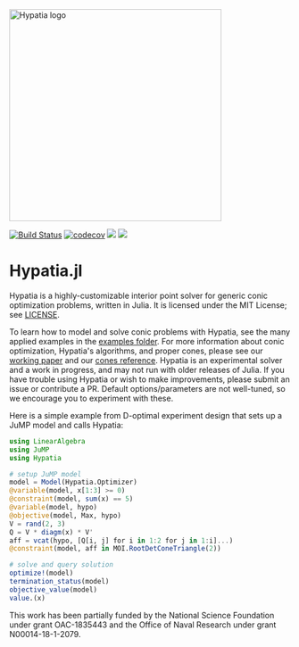 <img src="https://github.com/chriscoey/Hypatia.jl/wiki/hypatia_logo.png" alt="Hypatia logo" width="380"/>

[![Build Status](https://github.com/chriscoey/Hypatia.jl/workflows/CI/badge.svg)](https://github.com/chriscoey/Hypatia.jl/actions?query=workflow%3ACI+branch%3Amaster)
[![codecov](https://codecov.io/gh/chriscoey/Hypatia.jl/branch/master/graph/badge.svg?token=x7G2wQeKJF)](https://codecov.io/gh/chriscoey/Hypatia.jl)
[![](https://img.shields.io/badge/docs-stable-blue.svg)](https://chriscoey.github.io/Hypatia.jl/stable)
[![](https://img.shields.io/badge/docs-dev-blue.svg)](https://chriscoey.github.io/Hypatia.jl/dev)

# Hypatia.jl

Hypatia is a highly-customizable interior point solver for generic conic optimization problems, written in Julia.
It is licensed under the MIT License; see [LICENSE](https://github.com/chriscoey/Hypatia.jl/blob/master/LICENSE.md).

To learn how to model and solve conic problems with Hypatia, see the many applied examples in the [examples folder](https://github.com/chriscoey/Hypatia.jl/tree/master/examples).
For more information about conic optimization, Hypatia's algorithms, and proper cones, please see our [working paper](https://arxiv.org/abs/2005.01136) and our [cones reference](https://github.com/chriscoey/Hypatia.jl/wiki/files/coneref.pdf).
Hypatia is an experimental solver and a work in progress, and may not run with older releases of Julia.
If you have trouble using Hypatia or wish to make improvements, please submit an issue or contribute a PR.
Default options/parameters are not well-tuned, so we encourage you to experiment with these.

Here is a simple example from D-optimal experiment design that sets up a JuMP model and calls Hypatia:
```julia
using LinearAlgebra
using JuMP
using Hypatia

# setup JuMP model
model = Model(Hypatia.Optimizer)
@variable(model, x[1:3] >= 0)
@constraint(model, sum(x) == 5)
@variable(model, hypo)
@objective(model, Max, hypo)
V = rand(2, 3)
Q = V * diagm(x) * V'
aff = vcat(hypo, [Q[i, j] for i in 1:2 for j in 1:i]...)
@constraint(model, aff in MOI.RootDetConeTriangle(2))

# solve and query solution
optimize!(model)
termination_status(model)
objective_value(model)
value.(x)
```

This work has been partially funded by the National Science Foundation under grant OAC-1835443 and the Office of Naval Research under grant N00014-18-1-2079.
